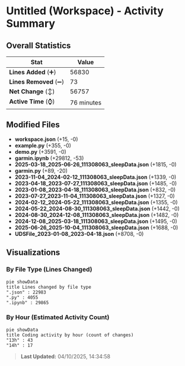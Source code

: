 # Untitled (Workspace) - Activity Summary 

## Overall Statistics

| Stat                   | Value                                                             |
| ---------------------- | ----------------------------------------------------------------- |
| **Lines Added** (➕)   | 56830                                          |
| **Lines Removed** (➖) | 73                                        |
| **Net Change** (↕)    | 56757                |
| **Active Time** (⌚)   | 76 minutes |


## Modified Files
- **workspace.json** (+15, -0)
- **example.py** (+355, -0)
- **demo.py** (+3591, -0)
- **garmin.ipynb** (+29812, -53)
- **2025-03-18_2025-06-26_111308063_sleepData.json** (+1815, -0)
- **garmin.py** (+89, -20)
- **2023-11-04_2024-02-12_111308063_sleepData.json** (+1339, -0)
- **2023-04-18_2023-07-27_111308063_sleepData.json** (+1485, -0)
- **2023-01-08_2023-04-18_111308063_sleepData.json** (+832, -0)
- **2023-07-27_2023-11-04_111308063_sleepData.json** (+1327, -0)
- **2024-02-12_2024-05-22_111308063_sleepData.json** (+1355, -0)
- **2024-05-22_2024-08-30_111308063_sleepData.json** (+1442, -0)
- **2024-08-30_2024-12-08_111308063_sleepData.json** (+1482, -0)
- **2024-12-08_2025-03-18_111308063_sleepData.json** (+1495, -0)
- **2025-06-26_2025-10-04_111308063_sleepData.json** (+1688, -0)
- **UDSFile_2023-01-08_2023-04-18.json** (+8708, -0)

## Visualizations

### By File Type (Lines Changed)

```mermaid
pie showData
title Lines changed by file type
".json" : 22983
".py" : 4055
".ipynb" : 29865
```

### By Hour (Estimated Activity Count)

```mermaid
pie showData
title Coding activity by hour (count of changes)
"13h" : 43
"14h" : 17
```


> **Last Updated:** 04/10/2025, 14:34:58